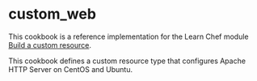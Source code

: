 # custom_web

This cookbook is a reference implementation for the Learn Chef module [Build a custom resource](https://learn.chef.io/modules/build-a-custom-resource/).

This cookbook defines a custom resource type that configures Apache HTTP Server on CentOS and Ubuntu.
